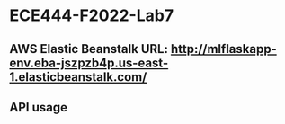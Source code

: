 # ECE444-F2022-Lab7

## AWS Elastic Beanstalk URL: http://mlflaskapp-env.eba-jszpzb4p.us-east-1.elasticbeanstalk.com/

## API usage
